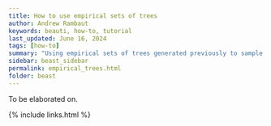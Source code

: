 ```yaml
---
title: How to use empirical sets of trees
author: Andrew Rambaut
keywords: beauti, how-to, tutorial
last_updated: June 16, 2024
tags: [how-to]
summary: "Using empirical sets of trees generated previously to sample other models over."
sidebar: beast_sidebar
permalink: empirical_trees.html
folder: beast
---
```


To be elaborated on.

{% include links.html %}

